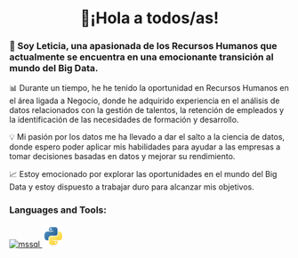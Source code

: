 <h1 align="center">👋¡Hola a todos/as! </h1>

<h3 align="left"> 🌱 Soy Leticia, una apasionada de los Recursos Humanos que actualmente se encuentra en una emocionante transición al mundo del Big Data.</h3>

📊 Durante un tiempo, he he tenido la oportunidad en Recursos Humanos en el área ligada a Negocio, donde he adquirido experiencia en el análisis de datos relacionados con la gestión de talentos, la retención de empleados y la identificación de las necesidades de formación y desarrollo. 

💡 Mi pasión por los datos me ha llevado a dar el salto a la ciencia de datos, donde espero poder aplicar mis habilidades para ayudar a las empresas a tomar decisiones basadas en datos y mejorar su rendimiento.

📈 Estoy emocionado por explorar las oportunidades en el mundo del Big Data y estoy dispuesto a trabajar duro para alcanzar mis objetivos.

<h3 align="left">Languages and Tools:</h3>
<p align="left"> <a href="https://www.microsoft.com/en-us/sql-server" target="_blank" rel="noreferrer"> <img src="https://www.svgrepo.com/show/303229/microsoft-sql-server-logo.svg" alt="mssql" width="40" height="40"/> </a> <a href="https://www.python.org" target="_blank" rel="noreferrer"> <img src="https://raw.githubusercontent.com/devicons/devicon/master/icons/python/python-original.svg" alt="python" width="40" height="40"/> </a> </p>
